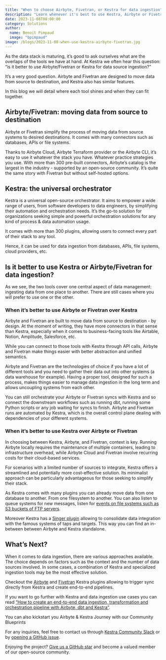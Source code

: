 ```yaml
---
title: "When to choose Airbyte, Fivetran, or Kestra for data ingestion"
description: "Learn whenever it's best to use Kestra, Airbyte or Fivetran for data ingestion, or when it's good to use a mix of them"
date: 2023-11-08T08:00:00
category: Solutions
author:
  name: Benoit Pimpaud
  image: "bpimpaud"
image: /blogs/2023-11-08-when-use-kestra-airbyte-fivetran.jpg
---
```


As the data stack is maturing, it’s good to ask ourselves what are the overlaps of the tools we have at hand.
At Kestra we often hear this question: “is it better to use Airbyte/Fivetran or Kestra for data source ingestion?”

It’s a very good question. Airbyte and Fivetran are designed to move data from source to destination, and Kestra also has similar features.

In this blog we will detail where each tool shines and when they can fit together.

## Airbyte/Fivetran: moving data from source to destination

Airbyte or Fivetran simplify the process of moving data from source systems to desired destinations. It comes with many connectors such as databases, APIs or file systems.

Thanks to Airbyte Cloud, Airbyte Terraform provider or the Airbyte CLI, it’s easy to use it whatever the stack you have. Whatever practice strategies you use. With more than 300 pre-built connectors, Airbyte’s catalog is the largest in the industry - supported by an open-source community.
It’s quite the same story with Fivetran but without self-hosted options.

## Kestra: the universal orchestrator

Kestra is a universal open-source orchestrator. It aims to empower a wide range of users, from software developers to data engineers, by simplifying their automation and orchestration needs. It’s the go-to solution for organizations seeking simple and powerful orchestration solutions for any kind of process & data automation usage.

It comes with more than 300 plugins, allowing users to connect every part of their stack to any tool.

Hence, it can be used for data ingestion from databases, APIs, file systems, cloud providers, etc.


## Is it better to use Kestra or Airbyte/Fivetran for data ingestion?

As we see, the two tools cover one central aspect of data management: ingesting data from one place to another. There are still cases where you will prefer to use one or the other.

### When it’s better to use Airbyte or Fivetran over Kestra
Airbyte and Fivetran are built to move data from source to destination - by design. At the moment of writing, they have more connectors in that sense than Kestra, especially when it comes to business-facing tools like Airtable, Notion, Amplitude, Salesforce, etc.

While you can connect to those tools with Kestra through API calls, Airbyte and Fivetran make things easier with better abstraction and unified semantics.

Airbyte and Fivetran are the technologies of choice if you have a lot of different tools and you need to gather their data out into other systems (a data warehouse for example).
Having a proper tool, designed for such a process, makes things easier to manage data ingestion in the long term and allows uncoupling systems from each other.

You can still orchestrate your Airbyte or Fivetran syncs with Kestra and so connect the downstream workflows such as running dbt, running some Python scripts or any job waiting for syncs to finish. Airbyte and Fivetran runs are automated by Kestra, which is the overall control plane dealing with dependencies of your different systems.


### When it’s better to use Kestra over Airbyte or Fivetran
In choosing between Kestra, Airbyte, and Fivetran, context is key. Running Airbyte locally requires the maintenance of multiple containers, leading to infrastructure overhead, while Airbyte Cloud and Fivetran involve recurring costs for their cloud-based services.

For scenarios with a limited number of sources to integrate, Kestra offers a streamlined and potentially more cost-effective solution. Its minimalist approach can be particularly advantageous for those seeking to simplify their stack.

As Kestra comes with many plugins you can already move data from one database to another. From one filesystem to another. You can also listen to queue systems for new messages, listen for [events on file systems such as S3 buckets of FTP servers](https://kestra.io/docs/developer-guide/triggers).

Moreover Kestra has a [Singer plugin](https://kestra.io/plugins/plugin-singer) allowing to consolidate data integration with the famous systems of taps and targets. This way you can find an in-between between Airbyte and Kestra standalone.

## What’s Next?

When it comes to data ingestion, there are various approaches available. The choice depends on factors such as the context and the number of data sources involved. In some cases, a combination of Kestra and specialized ingestion tools may be the most effective solution.

Checkout the [Airbyte](https://kestra.io/plugins/plugin-airbyte) and [Fivetran](https://kestra.io/plugins/plugin-fivetran) Kestra plugins allowing to trigger sync directly from Kestra and create end-to-end pipelines.

If you want to go further with Kestra and data ingestion use cases you can read [“How to create an end-to-end data ingestion, transformation and orchestration pipeline with Airbyte, dbt and Kestra”](https://kestra.io/blogs/2023-06-26-end-to-end-data-orchestration).

You can also kickstart you Airbyte & Kestra Journey with our Community Blueprints

For any inquiries, feel free to contact us through [Kestra Community Slack](https://kestra.io/slack) or by [opening a GitHub issue](https://github.com/kestra-io/kestra).

Enjoying the project? [Give us a GitHub star](https://github.com/kestra-io/kestra) and become a valued member of our open-source community.
